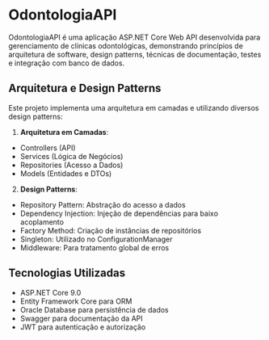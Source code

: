 # OdontologiaAPI

OdontologiaAPI é uma aplicação ASP.NET Core Web API desenvolvida para gerenciamento de clínicas odontológicas, demonstrando princípios de arquitetura de software, design patterns, técnicas de documentação, testes e integração com banco de dados.

## Arquitetura e Design Patterns

Este projeto implementa uma arquitetura em camadas e utilizando diversos design patterns:

1. **Arquitetura em Camadas**:
- Controllers (API)
- Services (Lógica de Negócios)
- Repositories (Acesso a Dados)
- Models (Entidades e DTOs)

2. **Design Patterns**:
- Repository Pattern: Abstração do acesso a dados
- Dependency Injection: Injeção de dependências para baixo acoplamento
- Factory Method: Criação de instâncias de repositórios
- Singleton: Utilizado no ConfigurationManager
- Middleware: Para tratamento global de erros


## Tecnologias Utilizadas

- ASP.NET Core 9.0
- Entity Framework Core para ORM
- Oracle Database para persistência de dados
- Swagger para documentação da API
- JWT para autenticação e autorização
